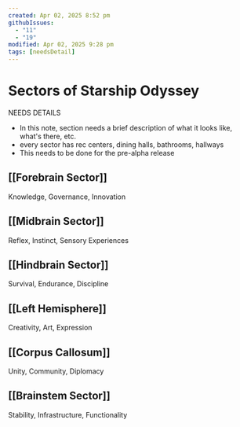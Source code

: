 ```yaml
---
created: Apr 02, 2025 8:52 pm
githubIssues:
  - "11"
  - "19"
modified: Apr 02, 2025 9:28 pm
tags: [needsDetail]
---
```


# Sectors of Starship Odyssey

NEEDS DETAILS
- In this note, section needs a brief description of what it looks like, what's there, etc. 
- every sector has rec centers, dining halls, bathrooms, hallways
- This needs to be done for the pre-alpha release

## [[Forebrain Sector]]

Knowledge, Governance, Innovation

## [[Midbrain Sector]]

Reflex, Instinct, Sensory Experiences

## [[Hindbrain Sector]]

Survival, Endurance, Discipline

## [[Left Hemisphere]]

Creativity, Art, Expression

## [[Corpus Callosum]]

Unity, Community, Diplomacy

## [[Brainstem Sector]]

Stability, Infrastructure, Functionality